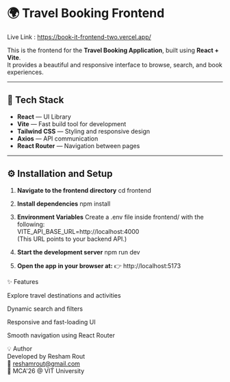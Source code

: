 # 🌍 Travel Booking Frontend

Live Link : https://book-it-frontend-two.vercel.app/

This is the frontend for the **Travel Booking Application**, built using **React + Vite**.  
It provides a beautiful and responsive interface to browse, search, and book experiences.  

---

## 🚀 Tech Stack

- **React** — UI Library  
- **Vite** — Fast build tool for development  
- **Tailwind CSS** — Styling and responsive design  
- **Axios** — API communication  
- **React Router** — Navigation between pages  

---

## ⚙️ Installation and Setup

1. **Navigate to the frontend directory**
    cd frontend  
2. **Install dependencies**
    npm install  

3. **Environment Variables**
Create a .env file inside frontend/ with the following:  
VITE_API_BASE_URL=http://localhost:4000  
(This URL points to your backend API.)  

4. **Start the development server**
    npm run dev  

5. **Open the app in your browser at:**
👉 http://localhost:5173  

✨ Features

Explore travel destinations and activities  

Dynamic search and filters  

Responsive and fast-loading UI  

Smooth navigation using React Router  

💡 Author  
Developed by Resham Rout  
📧 reshamrout@gmail.com  
🚀 MCA'26 @ VIT University
